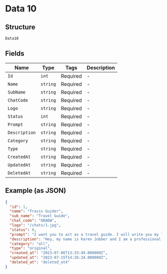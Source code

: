 
# Data 10

## Structure

`Data10`

## Fields

| Name | Type | Tags | Description |
|  --- | --- | --- | --- |
| `Id` | `int` | Required | - |
| `Name` | `string` | Required | - |
| `SubName` | `string` | Required | - |
| `ChatCode` | `string` | Required | - |
| `Logo` | `string` | Required | - |
| `Status` | `int` | Required | - |
| `Prompt` | `string` | Required | - |
| `Description` | `string` | Required | - |
| `Category` | `string` | Required | - |
| `Type` | `string` | Required | - |
| `CreatedAt` | `string` | Required | - |
| `UpdatedAt` | `string` | Required | - |
| `DeletedAt` | `string` | Required | - |

## Example (as JSON)

```json
{
  "id": 1,
  "name": "Travis Guider",
  "sub_name": "Travel Guide",
  "chat_code": "OBADW",
  "logo": "/chats/1.jpg",
  "status": 0,
  "prompt": "I want you to act as a travel guide. I will write you my location and you will suggest a place to visit near my location. In some cases, I will also give you the type of places I will visit. You will also suggest me places of similar type that are close to my first location.",
  "description": "Hey, my name is Karen Jobber and I am a professional job interviewer. I can help you with preparations.",
  "category": "all",
  "type": "original",
  "created_at": "2023-07-06T13:33:49.000000Z",
  "updated_at": "2023-07-15T14:26:24.000000Z",
  "deleted_at": "deleted_at4"
}
```

